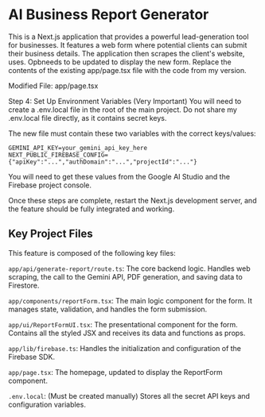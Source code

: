 # AI Business Report Generator

This is a Next.js application that provides a powerful lead-generation tool for businesses. It features a web form where potential clients can submit their business details. The application then scrapes the client's website, uses. Opbneeds to be updated to display the new form. Replace the contents of the existing app/page.tsx file with the code from my version.

Modified File: app/page.tsx

Step 4: Set Up Environment Variables (Very Important)
You will need to create a .env.local file in the root of the main project. Do not share my .env.local file directly, as it contains secret keys.

The new file must contain these two variables with the correct keys/values:

```
GEMINI_API_KEY=your_gemini_api_key_here
NEXT_PUBLIC_FIREBASE_CONFIG={"apiKey":"...","authDomain":"...","projectId":"..."}
```

You will need to get these values from the Google AI Studio and the Firebase project console.

Once these steps are complete, restart the Next.js development server, and the feature should be fully integrated and working.

## Key Project Files
This feature is composed of the following key files:

```app/api/generate-report/route.ts```: The core backend logic. Handles web scraping, the call to the Gemini API, PDF generation, and saving data to Firestore.

```app/components/reportForm.tsx```: The main logic component for the form. It manages state, validation, and handles the form submission.

```app/ui/ReportFormUI.tsx```: The presentational component for the form. Contains all the styled JSX and receives its data and functions as props.

```app/lib/firebase.ts```: Handles the initialization and configuration of the Firebase SDK.

```app/page.tsx```: The homepage, updated to display the ReportForm component.

```.env.local```: (Must be created manually) Stores all the secret API keys and configuration variables.
